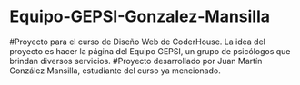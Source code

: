 # Equipo-GEPSI-Gonzalez-Mansilla
#Proyecto para el curso de Diseño Web de CoderHouse. La idea del proyecto es hacer la página del Equipo GEPSI, un grupo de psicólogos que brindan diversos servicios.
#Proyecto desarrollado por Juan Martín González Mansilla, estudiante del curso ya mencionado.
